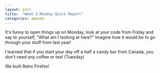 ```yaml
---
layout: post
title:  "Week 3 Monday Quick Report"
categories: amanda
---
```


It's funny to open things up on Monday, look at your code from Friday and say to yourself, "What am I looking at here?"
Imagine how it would be to go through your stuff from last year!

I learned that if you start your day off a half a candy bar from Canada, you don't need any coffee or tea! (Tuesday)

We built Retro Firefox!  